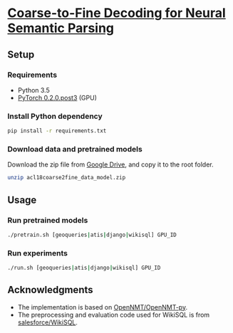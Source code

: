 # [Coarse-to-Fine Decoding for Neural Semantic Parsing](http://homepages.inf.ed.ac.uk/s1478528/acl18-coarse2fine.pdf)

## Setup

### Requirements

- Python 3.5
- [PyTorch 0.2.0.post3](https://pytorch.org/previous-versions/) (GPU)

### Install Python dependency

```sh
pip install -r requirements.txt
```

### Download data and pretrained models

Download the zip file from [Google Drive](https://drive.google.com/file/d/18oMNo4yC01gwMjHcfmE-_G5qE7X5SLYt/view?usp=sharing), and copy it to the root folder.

```sh
unzip acl18coarse2fine_data_model.zip
```

## Usage

### Run pretrained models

```sh
./pretrain.sh [geoqueries|atis|django|wikisql] GPU_ID
```

### Run experiments

```sh
./run.sh [geoqueries|atis|django|wikisql] GPU_ID
```

## Acknowledgments

- The implementation is based on [OpenNMT/OpenNMT-py](https://github.com/OpenNMT/OpenNMT-py).
- The preprocessing and evaluation code used for WikiSQL is from [salesforce/WikiSQL](https://github.com/salesforce/WikiSQL).
